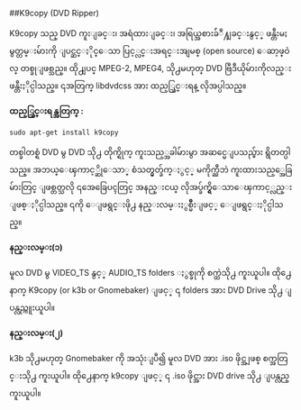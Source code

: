 ##K9copy (DVD Ripper)

K9copy သည္ DVD ကူးျခင္း၊ အရံထားျခင္း၊ အရြယ္အစားခ်ံဳ႔ျခင္းနွင့္ ဖန္တီးမႈ မွတ္တမ္းမ်ားကို ျပင္ဆင္ႏိုင္ေသာ  ပြင့္လင္းအရင္းအျမစ္ (open source) ေဆာ့ဖ္ဝဲလ္ တစ္ခုျဖစ္သည္။ ထို႕ျပင္ MPEG-2, MPEG4, သို႕မဟုတ္ DVD  ဗြီဒီယိုမ်ားကိုလည္း ဖန္တီးႏိုင္ပါသည္။ ၎အတြက္ libdvdcss အား ထည့္သြင္းရန္ လိုအပ္ပါသည္။

**ထည့္သြင္းရန္အတြက္ :**

    sudo apt-get install k9copy


  တစ္ခါတစ္ရံ DVD မွ DVD သို႕ တိုက္ရိုက္ ကူးသည့္အခါမ်ားမွာ အဆင္မေျပသည္မ်ား ရွိတတ္ပါသည္။ အဘယ္ေၾကာင့္ဆိုေသာ္ စံသတ္မွတ္ခ်က္ႏွင့္ မကိုက္ညီဘဲ ကူးထားသည့္အေခြမ်ားတြင္ ျဖစ္တတ္သလို ၎အေခြေပၚတြင္ အနည္းငယ္ လိုအပ္ခ်က္ရွိေသာေၾကာင့္လည္း ျဖစ္ႏိုင္ပါသည္။ ၎ကို ေျဖရွင္းဖို႕ နည္းလမ္းႏွစ္မ်ိဳးျဖင့္ ေျဖရွင္းႏိုင္ပါသည္။


**နည္းလမ္း(၁)**

  မူလ DVD မွ VIDEO_TS နွင့္ AUDIO_TS folders ႏွစ္ခုကို စက္ထဲသို႕ ကူးယူပါ။ ထို႕ေနာက္ K9copy (or k3b or Gnomebaker) ျဖင့္ ၎  folders  အား DVD Drive  သို႕ ျပန္လည္ကူးယူပါ။

**နည္းလမ္း(၂)**

  k3b သို႕မဟုတ္ Gnomebaker ကို အသုံးျပဳ၍ မူလ DVD အား .iso ဖိုင္အျဖစ္ စက္အတြင္းသို႕ ကူးယူပါ။ ထို႕ေနာက္ k9copy ျဖင့္ ၎ .iso ဖိုင္အား DVD drive သို႕ ျပန္လည္ကူးယူပါ။
